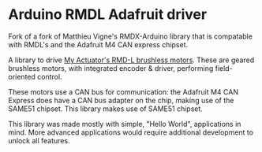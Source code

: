 # Arduino RMDL Adafruit driver

Fork of a fork of Matthieu Vigne's RMDX-Arduino library that is compatable with RMDL's and the Adafruit M4 CAN express chipset.

A library to drive [My Actuator's RMD-L brushless motors](https://www.myactuator.com/).
These are geared brushless motors, with integrated encoder & driver, performing field-oriented control.

These motors use a CAN bus for communication: the Adafruit M4 CAN Express does have a CAN bus adapter on the chip, making use of the SAME51 chipset. This library
makes use of SAME51 chipset.

This library was made mostly with simple, "Hello World", applications in mind. More advanced applications would require additional development to unlock all features.
